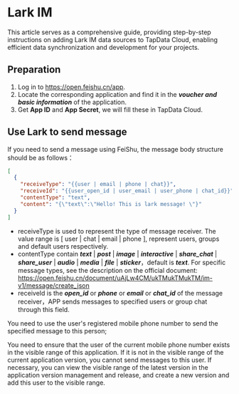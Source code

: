 # Lark IM



This article serves as a comprehensive guide, providing step-by-step instructions on adding Lark IM data sources to TapData Cloud, enabling efficient data synchronization and development for your projects.

## Preparation

1. Log in to https://open.feishu.cn/app.
1. Locate the corresponding application and find it in the ***voucher and basic information*** of the application.
1. Get **App ID** and **App Secret**, we will fill these in TapData Cloud.


## Use Lark to send message

If you need to send a message using FeiShu, the message body structure should be as follows：

```json
[
  {
    "receiveType": "{{user | email | phone | chat}}",
    "receiveId": "{{user_open_id | user_email | user_phone | chat_id}}",
    "contentType": "text",
    "content": "{\"text\":\"Hello! This is lark message! \"}"
  }
]
```

- receiveType is used to represent the type of message receiver. The value range is [ user | chat | email | phone ], represent users, groups and default users respectively.
- contentType contain ***text*** | ***post*** | ***image*** | ***interactive*** | ***share_chat*** | ***share_user*** | ***audio*** | ***media*** | ***file*** | ***sticker***，default is ***text***. For specific message types, see the description on the official document: https://open.feishu.cn/document/uAjLw4CM/ukTMukTMukTM/im-v1/message/create_json
- receiveId is the ***open_id*** or ***phone*** or ***email*** or ***chat_id*** of the message receiver，APP sends messages to specified users or group chat through this field.

You need to use the user's registered mobile phone number to send the specified message to this person;

You need to ensure that the user of the current mobile phone number exists in the visible range of this application. If it is not in the visible range of the current application version, you cannot send messages to this user. If necessary, you can view the visible range of the latest version in the application version management and release, and create a new version and add this user to the visible range.
